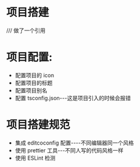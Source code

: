 # 项目搭建

/// <reference types="react-scripts" /> 做了一个引用

# 项目配置:

- 配置项目的 icon
- 配置项目的标题
- 配置项目别名
- 配置 tsconfig.json---这是项目引入的时候会报错

# 项目搭建规范

- 集成 editcoconfig 配置----不同编辑器同一个风格
- 使用 prettier 工具---不同人写的代码风格一样
- 使用 ESLint 检测
